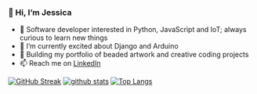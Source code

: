 ### 👋 Hi, I’m Jessica
- 👀  Software developer interested in Python, JavaScript and IoT; always curious to learn new things
- 🌱  I’m currently excited about Django and Arduino
- 💞️  Building my portfolio of beaded artwork and creative coding projects
- 📫  Reach me on <a href="https://www.linkedin.com/in/jessicakincaid" target="_blank">LinkedIn</a>

[![GitHub Streak](https://github-readme-streak-stats.herokuapp.com?user=j-kincaid&theme=dark&date_format=M%20j%5B%2C%20Y%5D)](https://git.io/streak-stats)
[![github stats](https://github-readme-stats.vercel.app/api?username=j-kincaid&theme=dark)](https://github.com/j-kincaid/github-readme-stats)
[![Top Langs](https://github-readme-stats.vercel.app/api/top-langs/?username=j-kincaid&theme=dark)](https://github.com/j-kincaid/github-readme-stats)
<!---
j-kincaid/j-kincaid is a ✨ special ✨ repository because its `README.md` (this file) appears on your GitHub profile.
You can click the Preview link to take a look at your changes.
--->
